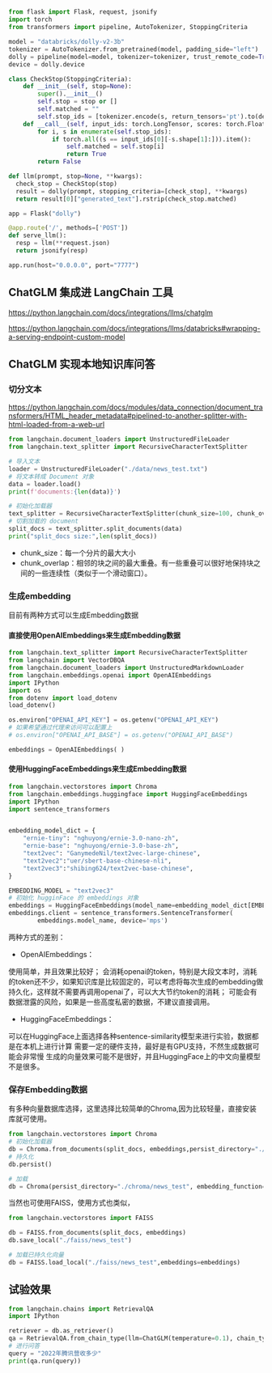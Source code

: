 ##

```python
from flask import Flask, request, jsonify
import torch
from transformers import pipeline, AutoTokenizer, StoppingCriteria

model = "databricks/dolly-v2-3b"
tokenizer = AutoTokenizer.from_pretrained(model, padding_side="left")
dolly = pipeline(model=model, tokenizer=tokenizer, trust_remote_code=True, device_map="auto")
device = dolly.device

class CheckStop(StoppingCriteria):
    def __init__(self, stop=None):
        super().__init__()
        self.stop = stop or []
        self.matched = ""
        self.stop_ids = [tokenizer.encode(s, return_tensors='pt').to(device) for s in self.stop]
    def __call__(self, input_ids: torch.LongTensor, scores: torch.FloatTensor, **kwargs):
        for i, s in enumerate(self.stop_ids):
            if torch.all((s == input_ids[0][-s.shape[1]:])).item():
                self.matched = self.stop[i]
                return True
        return False

def llm(prompt, stop=None, **kwargs):
  check_stop = CheckStop(stop)
  result = dolly(prompt, stopping_criteria=[check_stop], **kwargs)
  return result[0]["generated_text"].rstrip(check_stop.matched)

app = Flask("dolly")

@app.route('/', methods=['POST'])
def serve_llm():
  resp = llm(**request.json)
  return jsonify(resp)

app.run(host="0.0.0.0", port="7777")
```

## ChatGLM 集成进 LangChain 工具

https://python.langchain.com/docs/integrations/llms/chatglm

https://python.langchain.com/docs/integrations/llms/databricks#wrapping-a-serving-endpoint-custom-model

## ChatGLM 实现本地知识库问答

### 切分文本
https://python.langchain.com/docs/modules/data_connection/document_transformers/HTML_header_metadata#pipelined-to-another-splitter-with-html-loaded-from-a-web-url

```python
from langchain.document_loaders import UnstructuredFileLoader
from langchain.text_splitter import RecursiveCharacterTextSplitter

# 导入文本
loader = UnstructuredFileLoader("./data/news_test.txt")
# 将文本转成 Document 对象
data = loader.load()
print(f'documents:{len(data)}')

# 初始化加载器
text_splitter = RecursiveCharacterTextSplitter(chunk_size=100, chunk_overlap=0)
# 切割加载的 document
split_docs = text_splitter.split_documents(data)
print("split_docs size:",len(split_docs))
```

- chunk_size：每一个分片的最大大小
- chunk_overlap：相邻的块之间的最大重叠。有一些重叠可以很好地保持块之间的一些连续性（类似于一个滑动窗口）。

### 生成embedding
目前有两种方式可以生成Embedding数据
#### 直接使用OpenAIEmbeddings来生成Embedding数据
```python
from langchain.text_splitter import RecursiveCharacterTextSplitter
from langchain import VectorDBQA
from langchain.document_loaders import UnstructuredMarkdownLoader
from langchain.embeddings.openai import OpenAIEmbeddings
import IPython
import os
from dotenv import load_dotenv
load_dotenv()

os.environ["OPENAI_API_KEY"] = os.getenv("OPENAI_API_KEY")
# 如果希望通过代理来访问可以配置上
# os.environ["OPENAI_API_BASE"] = os.getenv("OPENAI_API_BASE")

embeddings = OpenAIEmbeddings( )
```
#### 使用HuggingFaceEmbeddings来生成Embedding数据
```python
from langchain.vectorstores import Chroma
from langchain.embeddings.huggingface import HuggingFaceEmbeddings
import IPython
import sentence_transformers


embedding_model_dict = {
    "ernie-tiny": "nghuyong/ernie-3.0-nano-zh",
    "ernie-base": "nghuyong/ernie-3.0-base-zh",
    "text2vec": "GanymedeNil/text2vec-large-chinese",
    "text2vec2":"uer/sbert-base-chinese-nli",
    "text2vec3":"shibing624/text2vec-base-chinese",
}

EMBEDDING_MODEL = "text2vec3"
# 初始化 hugginFace 的 embeddings 对象
embeddings = HuggingFaceEmbeddings(model_name=embedding_model_dict[EMBEDDING_MODEL], )
embeddings.client = sentence_transformers.SentenceTransformer(
        embeddings.model_name, device='mps')
```
两种方式的差别：

- OpenAIEmbeddings：

使用简单，并且效果比较好；
会消耗openai的token，特别是大段文本时，消耗的token还不少，如果知识库是比较固定的，可以考虑将每次生成的embedding做持久化，这样就不需要再调用openai了，可以大大节约token的消耗；
可能会有数据泄露的风险，如果是一些高度私密的数据，不建议直接调用。


- HuggingFaceEmbeddings：

可以在HuggingFace上面选择各种sentence-similarity模型来进行实验，数据都是在本机上进行计算
需要一定的硬件支持，最好是有GPU支持，不然生成数据可能会非常慢
生成的向量效果可能不是很好，并且HuggingFace上的中文向量模型不是很多。

### 保存Embedding数据

有多种向量数据库选择，这里选择比较简单的Chroma,因为比较轻量，直接安装库就可使用。
```python
from langchain.vectorstores import Chroma
# 初始化加载器
db = Chroma.from_documents(split_docs, embeddings,persist_directory="./chroma/openai/news_test")
# 持久化
db.persist()

# 加载
db = Chroma(persist_directory="./chroma/news_test", embedding_function=embeddings)
```
当然也可使用FAISS，使用方式也类似，
```python
from langchain.vectorstores import FAISS

db = FAISS.from_documents(split_docs, embeddings)
db.save_local("./faiss/news_test")

# 加载已持久化向量
db = FAISS.load_local("./faiss/news_test",embeddings=embeddings)
```

## 试验效果
```python
from langchain.chains import RetrievalQA
import IPython

retriever = db.as_retriever()
qa = RetrievalQA.from_chain_type(llm=ChatGLM(temperature=0.1), chain_type="stuff", retriever=retriever)
# 进行问答
query = "2022年腾讯营收多少"
print(qa.run(query))
```

